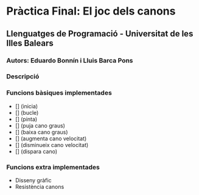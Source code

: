 # Pràctica Final: El joc dels canons

## Llenguatges de Programació - Universitat de les Illes Balears

### Autors: Eduardo Bonnín i Lluis Barca Pons

### Descripció

### Funcions bàsiques implementades

- [] (inicia)
- [] (bucle)
- [] (pinta)
- [] (puja cano graus)
- [] (baixa cano graus)
- [] (augmenta cano velocitat)
- [] (disminueix cano velocitat)
- [] (dispara cano)

### Funcions extra implementades

- Disseny gràfic
- Resistència canons
